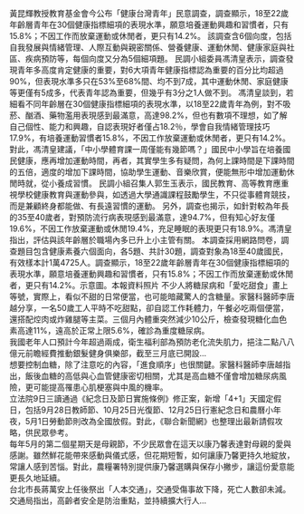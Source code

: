 黃昆輝教授教育基金會今公布「健康台灣青年」民意調查，調查顯示，18至22歲年齡層青年在30個健康指標細項的表現水準，願意培養運動興趣和習慣者，只有15.8%；不因工作而放棄運動或休閒者，更只有14.2%。
該調查含6個向度，包括自我發展與情緒管理、人際互動與親密關係、營養健康、運動休閒、健康家庭與社區、疾病預防等，每個向度又分為5個細項題。
民調小組委員馮清皇表示，調查發現青年多高度肯定健康的重要，對6大項青年健康指標認為重要的百分比均超過90%，但表現水準多只在53%至68%間、均不到7成，其中運動休閒、家庭健康等更僅有5成多，代表青年認為重要，但幾乎有3分之1人做不到。
馮清皇談到，若細看不同年齡層在30個健康指標細項的表現水準，以18至22歲青年為例，對不吸菸、酗酒、藥物濫用表現感到最滿意，高達98.2%，但也有數項不理想，如了解自己個性、能力和興趣，自認表現好者僅占18.2％，學會自我情緒管理技巧17.9%，有培養運動習慣者15.8%，不因工作放棄運動或休閒者，更只有14.2%。
對此，馮清皇建議，「中小學體育課一周僅能有幾節嗎？」國民中小學旨在培養國民健康，應再增加運動時間，再者，其實學生多有疑問，為何上課時間是下課時間的五倍，適度的增加下課時間，協助學生運動、音樂欣賞，便能無形中增加運動休閒時就，從小養成習慣。
民調小組召集人郭生玉表示，國民教育、高等教育應重視學校健康教育與運動參與，如透過大學通識課程鼓勵學生，不只從事體育競技，而是兼顧終身都能做、有長遠習慣的運動。
另外，調查也揭示，如針對較為年長的35至40歲者，對預防流行病表現感到最滿意，達94.7%，但有知心好友僅19.6%，不因工作放棄運動或休閒19.4%，充足睡眠的表現更只有18.9%。馮清皇指出，評估與該年齡層於職場內多已升上小主管有關。
本調查採用網路問卷，調查題目包含健康素養六個面向，各5題、共計30題，調查對象為18至40歲國民，有效樣本計1萬4725人。調查顯示，18至22歲年齡層青年在30個健康指標細項的表現水準，願意培養運動興趣和習慣者，只有15.8%；不因工作而放棄運動或休閒者，更只有14.2%。示意圖。本報資料照片
                    不少人將糖尿病和「愛吃甜食」畫上等號，實際上，看似不甜的日常便當，也可能暗藏驚人的含糖量。家醫科醫師李唐越分享，一名50歲工人平時不吃甜點，卻自認工作耗體力，午餐必吃兩個便當，還搭配焢肉或炸雞腿等主菜。三個月內體重突然減少10公斤，檢查發現糖化血色素高達11%，遠高於正常上限5.6%，確診為重度糖尿病。                  
                    我國老年人口預計今年超過兩成，衛生福利部為預防老化流失肌力，挹注二點八八億元前瞻經費推動銀髮健身俱樂部，截至三月底已開設...                  
                    想要控制血糖，除了注意吃的內容，「進食順序」也很關鍵。家醫科醫師李唐越指出，飯後血糖的高低與心血管健康密切相關，尤其是高血糖不僅會增加糖尿病風險，更可能提高罹患心肌梗塞與中風的機率。                  
                    立法院9日三讀通過《紀念日及節日實施條例》修正案，新增「4+1」天國定假日，包括9月28日教師節、10月25日光復節、12月25日行憲紀念日和農曆小年夜，5月1日勞動節則改為全國放假。對此，《聯合新聞網》也整理出最新請假攻略，供民眾參考。                  
                    每年5月的第二個星期天是母親節，不少民眾會在這天以康乃馨表達對母親的愛與感謝。雖然鮮花能帶來感動與儀式感，但花期短暫，如何讓康乃馨更持久地綻放，常讓人感到苦惱。對此，農糧署特別提供康乃馨選購與保存小撇步，讓這份愛意能更長久地延續。                  
                    台北市長蔣萬安上任後祭出「人本交通」，交通受傷事故下降，死亡人數卻未減。交通局指出，高齡者安全是防治重點，並持續擴大行人...                  